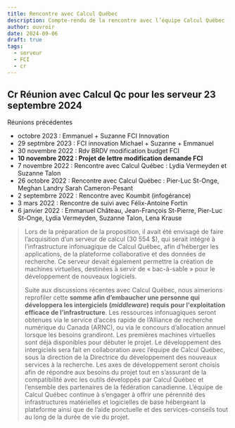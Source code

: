 ```yaml
---
title: Rencontre avec Calcul Québec
description: Compte-rendu de la rencontre avec l’équipe Calcul Québec
author: ouvroir
date: 2024-09-06
draft: true
tags: 
  - serveur
  - FCI
  - cr
---
```




## Cr Réunion avec Calcul Qc pour les serveur 23 septembre 2024

Réunions précédentes

- octobre 2023 : Emmanuel + Suzanne FCI Innovation
- 29 septmbre 2023 : FCI innovation Michael + Suzanne + Emmanuel
- 30 novembre 2022 : Rdv BRDV modification budget FCI
- **10 novembre 2022 : Projet de lettre modification demande FCI**
- 7 novembre 2022 : Rencontre avec Calcul Québec : Lydia Vermeyden et Suzanne Talon
- 26 octobre 2022 : Rencontre avec Calcul Québec : Pier-Luc St-Onge, Meghan Landry
  Sarah Cameron-Pesant
- 2 septembrre 2022 : Rencontre avec Koumbit (infogérance)
- 3 mars 2022 : Rencontre de suivi avec Félix-Antoine Fortin
- 6 janvier 2022 : Emmanuel Château, Jean-François St-Pierre, Pier-Luc St-Onge, Lydia Vermeyden, Suzanne Talon, Lena Krause

> Lors de la préparation de la proposition, il avait été envisagé de faire l’acquisition d’un serveur de calcul (30 554 $), qui serait intégré à l’infrastructure infonuagique de Calcul Québec, afin d’héberger les applications, de la plateforme collaborative et des données de recherche. Ce serveur devait également permettre la création de machines virtuelles, destinées à servir de « bac-à-sable » pour le développement de nouveaux logiciels.
>
> Suite aux discussions récentes avec Calcul Québec, nous aimerions reprofiler cette **somme afin d’embaucher une personne qui développera les intergiciels (*middleware*) requis pour l'exploitation efficace de l’infrastructure**. Les ressources infonuagiques seront obtenues via le service d’accès rapide de l’Alliance de recherche numérique du Canada (ARNC), ou via le concours d’allocation annuel lorsque les besoins grandiront. Les premières machines virtuelles sont déjà disponibles pour débuter le projet. Le développement des intergiciels sera fait en collaboration avec l’équipe de Calcul Québec, sous la direction de la Directrice du développement des nouveaux services à la recherche. Les axes de développement seront choisis afin de répondre aux besoins du projet tout en s’assurant de la compatibilité avec les outils développés par Calcul Québec et l’ensemble des partenaires de la fédération canadienne. L’équipe de Calcul Québec continue à s’engager à offrir une pérennité des infrastructures matérielles et logicielles de base hébergeant la plateforme ainsi que de l’aide ponctuelle et des services-conseils tout au long de la durée de vie du projet. 

 
